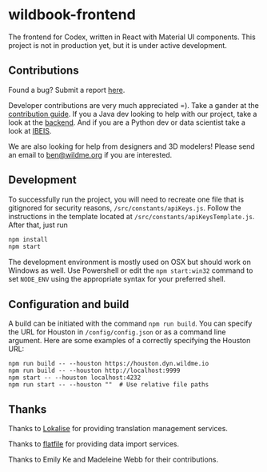 # wildbook-frontend

The frontend for Codex, written in React with Material UI components. This project is not in production yet, but it is under active development.

## Contributions 

Found a bug? Submit a report [here](https://github.com/WildbookOrg/wildbook-frontend/issues/new).

Developer contributions are very much appreciated =). Take a gander at the [contribution guide](https://github.com/WildbookOrg/wildbook-frontend/blob/master/CONTRIBUTION_GUIDE.md). If you a Java dev looking to help with our project, take a look at the [backend](https://github.com/WildbookOrg/Wildbook). And if you are a Python dev or data scientist take a look at [IBEIS](https://github.com/WildbookOrg/ibeis). 

We are also looking for help from designers and 3D modelers! Please send an email to ben@wildme.org if you are interested.

## Development 

To successfully run the project, you will need to recreate one file that is gitignored for security reasons, `/src/constants/apiKeys.js`. Follow the instructions in the template located at `/src/constants/apiKeysTemplate.js`. After that, just run

```js
npm install 
npm start 
```

The development environment is mostly used on OSX but should work on Windows as well. Use Powershell or edit the `npm start:win32` command to set `NODE_ENV` using the appropriate syntax for your preferred shell.

## Configuration and build

A build can be initiated with the command `npm run build`. You can specify the URL for Houston in `/config/config.json` or as a command line argument. Here are some examples of a correctly specifying the Houston URL:

```
npm run build -- --houston https://houston.dyn.wildme.io
npm run build -- --houston http://localhost:9999
npm start -- --houston localhost:4232
npm run start -- --houston ""  # Use relative file paths
```

## Thanks

Thanks to [Lokalise](https://lokalise.com/) for providing translation management services.

Thanks to [flatfile](https://flatfile.io/) for providing data import services.

Thanks to Emily Ke and Madeleine Webb for their contributions. 

